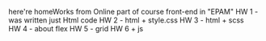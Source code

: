  here're homeWorks from Online part of course front-end in "EPAM"
 HW 1 - was written just Html code
 HW 2 -                     html + style.css
 HW 3 -                     html + scss    
 HW 4 - about flex
 HW 5 -       grid
 HW 6 +       js
